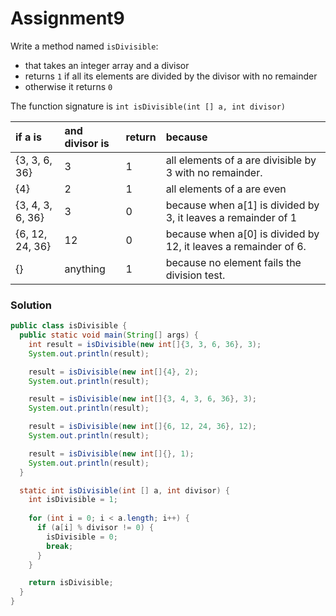 # Assignment9

Write a method named `isDivisible`:

* that takes an integer array and a divisor
* returns `1` if all its elements are divided by the divisor with no remainder
* otherwise it returns `0`

The function signature is `int isDivisible(int [] a, int divisor)`

| if a is | and divisor is | return | because |
|:-------------|:-------------|:-------------|:-------------|
| {3, 3, 6, 36} | 3 | 1 | all elements of a are divisible by 3 with no remainder. |
| {4} | 2 | 1 | all elements of a are even |
| {3, 4, 3, 6, 36} | 3 | 0 | because when a[1] is divided by 3, it leaves a remainder of 1 |
| {6, 12, 24, 36} | 12 | 0 | because when a[0] is divided by 12, it leaves a remainder of 6. |
| {} | anything | 1 | because no element fails the division test. |

### Solution

```java
public class isDivisible {
  public static void main(String[] args) {
    int result = isDivisible(new int[]{3, 3, 6, 36}, 3);
    System.out.println(result);

    result = isDivisible(new int[]{4}, 2);
    System.out.println(result);

    result = isDivisible(new int[]{3, 4, 3, 6, 36}, 3);
    System.out.println(result);

    result = isDivisible(new int[]{6, 12, 24, 36}, 12);
    System.out.println(result);

    result = isDivisible(new int[]{}, 1);
    System.out.println(result);
  }

  static int isDivisible(int [] a, int divisor) {
    int isDivisible = 1;
    
    for (int i = 0; i < a.length; i++) {
      if (a[i] % divisor != 0) {
        isDivisible = 0;
        break;
      }
    }

    return isDivisible;
  }
}
```
